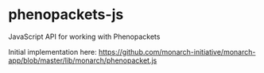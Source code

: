 # phenopackets-js
JavaScript API for working with Phenopackets

Initial implementation here: https://github.com/monarch-initiative/monarch-app/blob/master/lib/monarch/phenopacket.js
